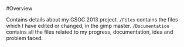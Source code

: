 #Overview 

Contains details about my GSOC 2013 project.
`/Files` contains the files which I have edited or changed, in the gimp master.
`/Documentation` contains all the files related to my progress, documentation, idea and problem faced.